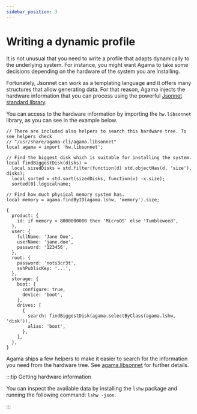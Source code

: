 ```yaml
---
sidebar_position: 3
---
```


# Writing a dynamic profile

It is not unusual that you need to write a profile that adapts dynamically to the underlying system.
For instance, you might want Agama to take some decisions depending on the hardware of the system
you are installing.

Fortunately, Jsonnet can work as a templating language and it offers many structures that allow
generating data. For that reason, Agama injects the hardware information that you can process using
the powerful [Jsonnet standard library](https://jsonnet.org/ref/stdlib.html).

You can access to the hardware information by importing the `hw.libsonnet` library, as you can see
in the example below.

```jsonnet
// There are included also helpers to search this hardware tree. To see helpers check
// "/usr/share/agama-cli/agama.libsonnet"
local agama = import 'hw.libsonnet';

// Find the biggest disk which is suitable for installing the system.
local findBiggestDisk(disks) =
  local sizedDisks = std.filter(function(d) std.objectHas(d, 'size'), disks);
  local sorted = std.sort(sizedDisks, function(x) -x.size);
  sorted[0].logicalname;

// Find how much physical memory system has.
local memory = agama.findByID(agama.lshw, 'memory').size;

{
  product: {
    id: if memory < 8000000000 then 'MicroOS' else 'Tumbleweed',
  },
  user: {
    fullName: 'Jane Doe',
    userName: 'jane.doe',
    password: '123456',
  },
  root: {
    password: 'nots3cr3t',
    sshPublicKey: '...',
  },
  storage: {
    boot: {
      configure: true,
      device: 'boot',
    },
    drives: [
      {
        search: findBiggestDisk(agama.selectByClass(agama.lshw, 'disk')),
        alias: 'boot',
      },
    ],
  },
}
```

Agama ships a few helpers to make it easier to search for the information you need from the hardware
tree. See
[agama.libsonnet](https://github.com/agama-project/agama/blob/master/rust/share/agama.libsonnet) for
further details.

:::tip Getting hardware information

You can inspect the available data by installing the `lshw` package and running the following
command: `lshw -json`.

:::
